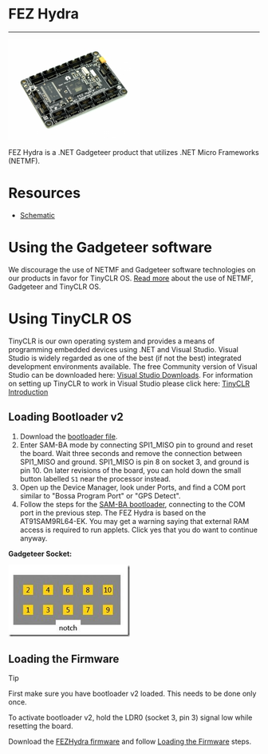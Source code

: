 # FEZ Hydra
---
![FEZ Hydra](images/fez_hydra.jpg)

FEZ Hydra is a .NET Gadgeteer product that utilizes .NET Micro Frameworks (NETMF).

# Resources
* [Schematic](http://files.ghielectronics.com/downloads/Schematics/FEZ/FEZ%20Hydra%20Schematic.pdf)

# Using the Gadgeteer software
We discourage the use of NETMF and Gadgeteer software technologies on our products in favor for TinyCLR OS. [Read more](intro.md) about the use of NETMF, Gadgeteer and TinyCLR OS.

# Using TinyCLR OS
TinyCLR is our own operating system and provides a means of programming embedded devices using .NET and Visual Studio.  Visual Studio is widely regarded as one of the best (if not the best) integrated development environments available.  The free Community version of Visual Studio can be downloaded here:  [Visual Studio Downloads](https://www.visualstudio.com/downloads/).  For information on setting up TinyCLR to work in Visual Studio please click here:  [TinyCLR Introduction](../../tinyclr/intro.md)

## Loading Bootloader v2
1. Download the [bootloader file](../../tinyclr/loaders/ghi_bootloader.md#fez-hydra).
2. Enter SAM-BA mode by connecting SPI1_MISO pin to ground and reset the board. Wait three seconds and remove the connection between SPI1_MISO and ground. SPI1_MISO is pin 8 on socket 3, and ground is pin 10. On later revisions of the board, you can hold down the small button labelled `S1` near the processor instead.  
3. Open up the Device Manager, look under Ports, and find a COM port similar to "Bossa Program Port" or "GPS Detect".
4. Follow the steps for the [SAM-BA bootloader](../../tinyclr/loaders/intro.md#samba-bootloader), connecting to the COM port in the previous step. The FEZ Hydra is based on the AT91SAM9RL64-EK. You may get a warning saying that external RAM access is required to run applets. Click yes that you do want to continue anyway.

**Gadgeteer Socket:**

![Gadgeteer Socket](images/socket.png)


## Loading the Firmware

> [!Tip]
> First make sure you have bootloader v2 loaded. This needs to be done only once.

To activate bootloader v2, hold the LDR0 (socket 3, pin 3) signal low while resetting the board.

Download the [FEZHydra firmware](../../tinyclr/downloads.md#fez-hydra) and follow [Loading the Firmware](../../tinyclr/loaders/ghi_bootloader.md#loading-the-firmware) steps.
